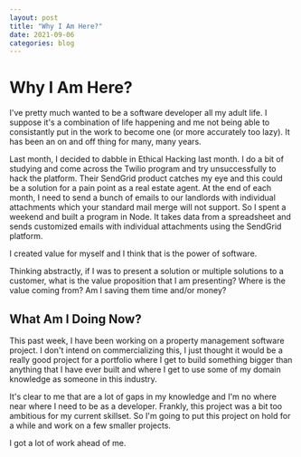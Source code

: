 ```yaml
---
layout: post
title: "Why I Am Here?"
date: 2021-09-06
categories: blog
---
```


# Why I Am Here?
I've pretty much wanted to be a software developer all my adult life. I suppose it's a combination of life happening and me not being able to consistantly put in the work to become one (or more accurately too lazy). It has been an on and off thing for many, many years.

Last month, I decided to dabble in Ethical Hacking last month. I do a bit of studying and come across the Twilio program and try unsuccessfully to hack the platform. Their SendGrid product catches my eye and this could be a solution for a pain point as a real estate agent. At the end of each month, I need to send a bunch of emails to our landlords with individual attachments which your standard mail merge will not support. So I spent a weekend and built a program in Node. It takes data from a spreadsheet and sends customized emails with individual attachments using the SendGrid platform.

I created value for myself and I think that is the power of software.

Thinking abstractly, if I was to present a solution or multiple solutions to a customer, what is the value proposition that I am presenting? Where is the value coming from? Am I saving them time and/or money?

## What Am I Doing Now?
This past week, I have been working on a property management software project. I don't intend on commercializing this, I just thought it would be a really good project for a portfolio where I get to build something bigger than anything that I have ever built and where I get to use some of my domain knowledge as someone in this industry.

It's clear to me that are a lot of gaps in my knowledge and I'm no where near where I need to be as a developer. Frankly, this project was a bit too ambitious for my current skillset. So I'm going to put this project on hold for a while and work on a few smaller projects. 

I got a lot of work ahead of me.
